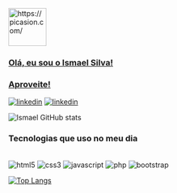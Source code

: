 <a href="https://picasion.com/"><img src="https://i.picasion.com/pic92/5dbceaa1a843194de21c0262ce5be306.gif" width="75" height="75" border="0" alt="https://picasion.com/" />

### Olá, eu sou o Ismael Silva!
### Aproveite!

<div>
  <a href="https://www.linkedin.com/in/ismael-santos-b8b69b229/" target="_blank"><img alt="linkedin" src="https://img.shields.io/badge/LinkedIn-0077B5?style=for-the-badge&logo=linkedin&logoColor=white"></a>
  <a href="mailto:ismaelsilvafn@gmail.com" target="_blank"> <img alt="linkedin" src="https://img.shields.io/badge/Gmail-D14836?style=for-the-badge&logo=gmail&logoColor=white"></a>
</div>

![Ismael GitHub stats](https://github-readme-stats.vercel.app/api?username=ismaelsilvas&show_icons=true&theme=tokyonight)

### Tecnologias que uso no meu dia

<div><br>
    <img  alt="html5" src="https://img.shields.io/badge/HTML5-E34F26?style=for-the-badge&logo=html5&logoColor=white">
    <img  alt="css3" src="https://img.shields.io/badge/CSS3-1572B6?style=for-the-badge&logo=css3&logoColor=white">
    <img  alt="javascript" src="https://img.shields.io/badge/JavaScript-F7DF1E?style=for-the-badge&logo=javascript&logoColor=black">
    <img  alt="php" src="https://img.shields.io/badge/PHP-777BB4?style=for-the-badge&logo=php&logoColor=white"
    <img  alt="jquery" src="https://img.shields.io/badge/jQuery-0769AD?style=for-the-badge&logo=jquery&logoColor=white">
    <img  alt="bootstrap" src="https://img.shields.io/badge/Bootstrap-563D7C?style=for-the-badge&logo=bootstrap&logoColor=white"
  <br>
</div>

[![Top Langs](https://github-readme-stats.vercel.app/api/top-langs/?username=ismaelsilvas&layout=compact)](https://github.com/ismaelsilvas/github-readme-stats)

